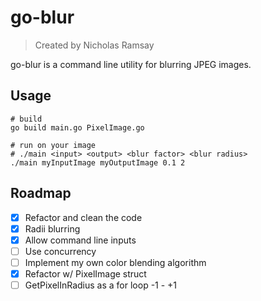 # go-blur
> Created by Nicholas Ramsay

go-blur is a command line utility for blurring JPEG images. 

## Usage
```
# build
go build main.go PixelImage.go

# run on your image
# ./main <input> <output> <blur factor> <blur radius>
./main myInputImage myOutputImage 0.1 2
```

## Roadmap
- [x] Refactor and clean the code
- [x] Radii blurring
- [x] Allow command line inputs
- [ ] Use concurrency
- [ ] Implement my own color blending algorithm
- [x] Refactor w/ PixelImage struct
- [ ] GetPixelInRadius as a for loop -1 - +1